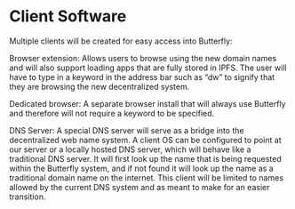# Client Software

Multiple clients will be created for easy access into Butterfly: 

Browser extension: Allows users to browse using the new domain names and will also support loading apps that are fully stored in IPFS. The user will have to type in a keyword in the address bar such as “dw” to signify that they are browsing the new decentralized system. 

Dedicated browser: A separate browser install that will always use Butterfly and therefore will not require a keyword to be specified. 

DNS Server: A special DNS server will serve as a bridge into the decentralized web name system. A client OS can be configured to point at our server or a locally hosted DNS server, which will behave like a traditional DNS server. It will first look up the name that is being requested within the Butterfly system, and if not found it will look up the name as a traditional domain name on the internet. This client will be limited to names allowed by the current DNS system and as meant to make for an easier transition.


